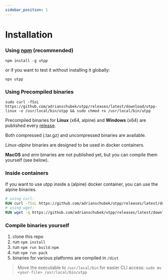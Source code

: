 ```yaml
---
sidebar_position: 1
---
```


# Installation

### Using [npm](https://www.npmjs.com/package/utpp) (recommended)

```
npm install -g utpp
```

or if you want to test it without installing it globally:

```
npx utpp
```

### Using Precompiled binaries

```
sudo curl -fSsL https://github.com/adrianschubek/utpp/releases/latest/download/utpp-linux -o /usr/local/bin/utpp && sudo chmod +x /usr/local/bin/utpp
```

Precompiled binaries for **Linux** (x64, alpine) and **Windows** (x64) are published every [release](https://github.com/adrianschubek/utpp/releases).

Both compressed (.tar.gz) and uncompressed binaries are available.

_Linux-alpine_ binaries are designed to be used in docker containers.

**MacOS** and _arm_ binaries are not published yet, but you can compile them yourself (see below).

### Inside containers

If you want to use utpp inside a (alpine) docker container, you can use the alpine binaries.

```dockerfile title="Dockerfile"
# using curl:
RUN curl -fSsL https://github.com/adrianschubek/utpp/releases/latest/download/utpp-linux -o /usr/local/bin/utpp && chmod +x /usr/local/bin/utpp
# using wget:
RUN wget -q https://github.com/adrianschubek/utpp/releases/latest/download/utpp-linux -O /usr/local/bin/utpp && chmod +x /usr/local/bin/utpp
```

### Compile binaries yourself

1. clone this repo
2. run `npm install`
3. run `npm run build:npm`
4. run `npm run pack`
5. binaries for various platforms are compiled in `/dist`

> Move the executable to `/usr/local/bin` for easier CLI access: `sudo mv <your-file> /usr/local/bin/utpp`
